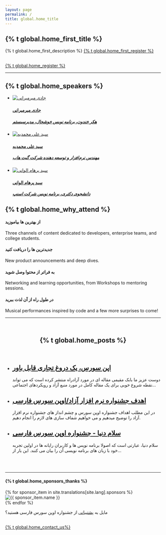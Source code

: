 ```yaml
---
layout: page
permalink: /
title: global.home_title
---
```


<section class="content main-first-section page-box-content">
   <div class="page-box-content-padding top-content-txt">
      <h1 class="gradient-text main-title">{% t global.home_first_title %}</h1>
      <p>
         {% t global.home_first_description %}
         <a class="underline" href="register.html">{% t global.home_first_register %}</a>
      </p>
      <br>
      <a href="#" class="button">{% t global.home_register %}</a>
   </div>
</section>
<hr class="gradient">
<section class="speakers">
   <h1>{% t global.home_speakers %}</h1>
   <ul class="speaker-list">
      <li>
         <a href="speaker.html">
            <img alt="جادی میرمیرانی" src="{{ site.url }}/asset/image/jadi_mirmirani.jpg">
            <h3></h3>
            <h4>جادی میرمیرانی</h4>
            <h5>هکر خندون، برنامه نویس خوشحال، مدیرسیستم</h5>
         </a>
      </li>
      <li>
         <a href="speaker.html">
            <img alt="سید علی محمدیه" src="https://i.pravatar.cc/150?img=58">
            <h3></h3>
            <h4>سید علی محمدیه</h4>
            <h5>مهندس نرم‌افزار و توسعه دهنده شرکت گیت هاب</h5>
         </a>
      </li>
      <li>
         <a href="speaker.html">
            <img alt="سید پرهام الوانی" src="{{ site.url }}/asset/image/seyyed_parham_alvani.jpg">
            <h3></h3>
            <h4>سید پرهام الوانی</h4>
            <h5>دانشجوی دکتری، برنامه نویس شرکت اسنپ</h5>
         </a>
      </li>
   </ul>
</section>
<section class="attends">
   <h2>{% t global.home_why_attend %}</h2>
   <div class="attends-box">
      <div class="grid-attends">
         <h4>از بهترین ها بیاموزید</h4>
         <p>Three channels of content dedicated to developers, enterprise teams, and college students.</p>
      </div>
      <div class="grid-attends">
         <h4>جدیدترین ها را دریافت کنید</h4>
         <p>New product announcements and deep dives.</p>
      </div>
      <div class="grid-attends">
         <h4>به فراتر از محتوا وصل شوید</h4>
         <p>Networking and learning opportunities, from Workshops to mentoring sessions.</p>
      </div>
      <div class="grid-attends">
         <h4>در طول راه از آن لذت ببرید</h4>
         <p>Musical performances inspired by code and a few more surprises to come!</p>
      </div>
   </div>
   <!-- <h4 class="text-gradient-purple">از بهترین ها بیاموزید</h4>
      <p>Three channels of content dedicated to developers, enterprise teams, and college students.</p>
      
      <h4 class="text-gradient-purple">جدیدترین ها را دریافت کنید</h4>
      <p>New product announcements and deep dives.</p>
      
      <h4 class="text-gradient-purple">به فراتر از محتوا وصل شوید</h4>
      <p>Networking and learning opportunities, from Workshops to mentoring sessions.</p>
      
      <h4 class="text-gradient-purple">در طول راه از آن لذت ببرید</h4>
      <p>Musical performances inspired by code and a few more surprises to come!</p> -->
</section>
<hr class="gradient">
<section class="subscribe">
   <p>
      {% t global.home_keep_update%}
   </p>
   <br>
   <div class="reg-btn sub-btn-size">
      <a href="{{ site.url }}/{{ page.lang }}/subscribe/" class="button">{% t global.home_subscribe %}</a>
   </div>
   <!-- <a href="contact.html" class="button" target="_blank">
      <span>Subscribe for updates</span>
      </a> -->
</section>
<hr class="gradient">
<div class="page-box-content">
   <div class="page-box-content-padding">
      <br>
      <center>
         <h2 class="page-box-content-title">{% t global.home_posts %}</h2>
      </center>
      <br>
      <ul class="post-list">
         <li>
            <h2>
               <a class="post-link" href="{{ site.url }}/{{ page.lang }}/post/" title="اپن سورس، یک دروغ تجاری قابل باور">اپن سورس، یک دروغ تجاری قابل باور</a>
            </h2>
            <span>
               <p>دوست عزیز ما بابک مقیمی مقاله ای در مورد آزادراه منتشر کرده است که می تواند نقطه شروع خوبی برای یک مقاله کامل در مورد منبع آزاد و رویکردهای اجتماعی...</p>
            </span>
         </li>
         <li>
            <h2>
               <a class="post-link" href="{{ site.url }}/{{ page.lang }}/post/" title="اهدف جشنواره نرم افزار آزاد/اوپن سورس فارسی">اهدف جشنواره نرم افزار آزاد/اوپن سورس فارسی</a>
            </h2>
            <span>
               <p>در این مطلب اهداف جشنواره اوپن سورس و چشم انداز های جشنواره نرم افزار آزاد را توضیح میدهیم و می خواهیم شفاف سازی های لازم را انجام دهیم.</p>
            </span>
         </li>
         <li>
            <h2>
               <a class="post-link" href="{{ site.url }}/{{ page.lang }}/post/" title="سلام دنیا - جشنواره اوپن سورس فارسی">سلام دنیا - جشنواره اوپن سورس فارسی</a>
            </h2>
            <span>
               <p>سلام دنیا، عبارتی است که اصولا برنامه نویس ها و کاربران رایانه ها در اولین تجربه خود با زبان های برنامه نویسی آن را بیان می کنند. این بار از...</p>
            </span>
         </li>
      </ul>
      <br><br>
   </div>
</div>
<hr class="gradient">
<section class="sponsors">
   <h4>{% t global.home_sponsors_thanks %}</h4>
   <div class="sponsor-box">
      {% for sponsor_item in site.translations[site.lang].sponsors %}
      <div class="inner-grid">
         <a>
            <img src="{{ sponsor_item.image }}" alt="{{ sponsor_item.name }}">
         </a>
      </div>
      {% endfor %}
   </div>
   <p>مایل به <a class="underline" href="{{ site.url }}/{{ page.lang }}/contact/">پشتیبانی</a> از جشنواره اوپن سورس فارسی هستید؟</p>
   <br>
   <div class="reg-btn connect-btn-size">
      <a href="{{ site.url }}/{{ page.lang }}/contact/" class="button">{% t global.home_contact_us%}</a>
   </div>
</section>
